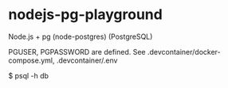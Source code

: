 # nodejs-pg-playground
Node.js + pg (node-postgres) (PostgreSQL)

PGUSER, PGPASSWORD are defined. See .devcontainer/docker-compose.yml, .devcontainer/.env

$ psql -h db
